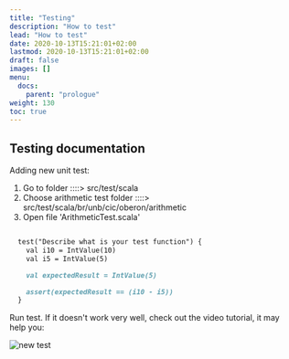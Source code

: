 ```yaml
---
title: "Testing"
description: "How to test"
lead: "How to test"
date: 2020-10-13T15:21:01+02:00
lastmod: 2020-10-13T15:21:01+02:00
draft: false
images: []
menu:
  docs:
    parent: "prologue"
weight: 130
toc: true
---
```


## Testing documentation

Adding new unit test:

1. Go to folder ::::> src/test/scala
2. Choose arithmetic test folder ::::> src/test/scala/br/unb/cic/oberon/arithmetic
3. Open file 'ArithmeticTest.scala'

```markdown

  test("Describe what is your test function") {
    val i10 = IntValue(10)
    val i5 = IntValue(5)

    val expectedResult = IntValue(5)

    assert(expectedResult == (i10 - i5))
  }

```

Run test. If it doesn't work very well, check out the video tutorial, it may help you:

![new test](https://github.com/marcelomamorim/oberon-scala-doc/tree/main/assets/adding-unit-test.gif)